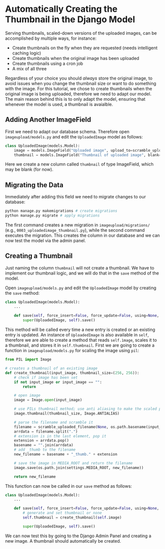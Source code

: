 # Automatically Creating the Thumbnail in the Django Model

Serving thumbnails, scaled-down versions of the uploaded images, can be accomplished by multiple ways, for instance:

 * Create thumbnails on the fly when they are requested (needs intelligent caching logic)
 * Create thumbnails when the original image has been uploaded
 * Create thumbnails using a cron job
 * A mix of all three
 
Regardless of your choice you should *always* store the original image, to avoid issues when you change the 
thumbnail size or want to do something with the image. For this tutorial, we chose to create thumbnails when 
the original image is being uploaded, therefore we need to adapt our model. The main reason behind this is to
only adapt the model, ensuring that whenever the model is used, a thumbnail is avaialble.

## Adding Another ImageField 
First we need to adapt our database schema. Therefore open `imageupload/models.py` and edit the `UploadedImage` 
model as follows:
```python
class UploadedImage(models.Model):
    image = models.ImageField("Uploaded image", upload_to=scramble_uploaded_filename)
    thumbnail = models.ImageField("Thumbnail of uploaded image", blank=True)

```
Here we create a new column called `thumbnail` of type ImageField, which may be blank (for now).

## Migrating the Data
Immediately after adding this field we need to migrate changes to our database:
```bash
python manage.py makemigrations # create migrations 
python manage.py migrate # apply migrations
```

The first command creates a new migration in `imageupload/migrations/` (e.g., `0003_uploadedimage_thumbnail.py`), 
while the second command executes the migration. This creates the column in our database and we can now test the
model via the admin panel. 

## Creating a Thumbnail
Just naming the column `thumbnail` will not create a thumbnail. We have to implement our thumbnail logic, and we 
will do that in the `save` method of the model.

Open `imageupload/models.py` and edit the `UploadedImage` model by creating the `save` method:
```python
class UploadedImage(models.Model):
    ... 
    
    def save(self, force_insert=False, force_update=False, using=None, update_fields=None):        
        super(UploadedImage, self).save()
```

This method will be called every time a new entry is created or an existing entry is updated. An instance of
`UploadedImage` is also available in `self`, therefore we are able to create a method that reads `self.ìmage`,
scales it to a thumbnail, and stores it in `self.thumbnail`. First we are going to create a function in 
`imageupload/models.py` for scaling the image using `pil`:
```python
from PIL import Image

# creates a thumbnail of an existing image
def create_thumbnail(input_image, thumbnail_size=(256, 256)):
    # check if image has been set
    if not input_image or input_image == "":
        return

    # open image
    image = Image.open(input_image)

    # use PILs thumbnail method; use anti aliasing to make the scaled picture looks "okay"
    image.thumbnail(thumbnail_size, Image.ANTIALIAS)

    # parse the filename and scramble it
    filename = scramble_uploaded_filename(None, os.path.basename(input_image.name))
    arrdata = filename.split(".")
    # extension is in the last element, pop it
    extension = arrdata.pop()
    basename = "".join(arrdata)
    # add _thumb to the filename
    new_filename = basename + "_thumb." + extension

    # save the image in MEDIA_ROOT and return the filename
    image.save(os.path.join(settings.MEDIA_ROOT, new_filename))

    return new_filename

```

This function can now be called in our `save` method as follows:
```python
class UploadedImage(models.Model):
    ...

    def save(self, force_insert=False, force_update=False, using=None, update_fields=None):
        # generate and set thumbnail or none
        self.thumbnail = create_thumbnail(self.image)

        super(UploadedImage, self).save()
```

We can now test this by going to the Django Admin Panel and creating a new image. A thumbnail 
should automatically be created.
